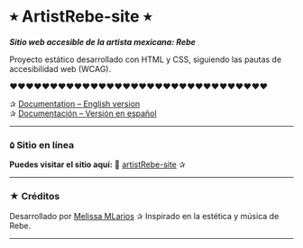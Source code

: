 # ⭒ ArtistRebe-site ⭒

***Sitio web accesible de la artista mexicana: Rebe***

Proyecto estático desarrollado con HTML y CSS, 
siguiendo las pautas de accesibilidad web (WCAG).

❤❤❤❤❤❤❤❤❤❤❤❤❤❤❤❤❤❤❤❤❤❤❤❤❤❤❤❤❤❤❤❤


✰ [Documentation – English version](docs/README.en.md)  
✰ [Documentación – Versión en español](docs/README.es.md)

________________________________________________________________

### ۵ Sitio en línea

**Puedes visitar el sitio aquí:**
🔗 [artistRebe-site](https://mellr7.github.io/artistRebe-site/) ✰

________________________________________________________________

### ★ Créditos

Desarrollado por [Melissa MLarios](https://github.com/mellr7) ✰
Inspirado en la estética y música de Rebe.

________________________________________________________________


